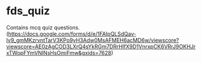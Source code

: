 # fds_quiz
 Contains mcq quiz questions.
 (https://docs.google.com/forms/d/e/1FAIpQLSdQav-Iv9_gmMKzrvntTarV3KPo9yH3Adw0MsAFMEH6acMD6w/viewscore?viewscore=AE0zAgCOD3LXrQ4sYkRGm7DRrHlfX9D1VnrxpCK6VRrJ9OKHJrxTWopFYmVNINsHsOmiFmw&gxids=7628)
